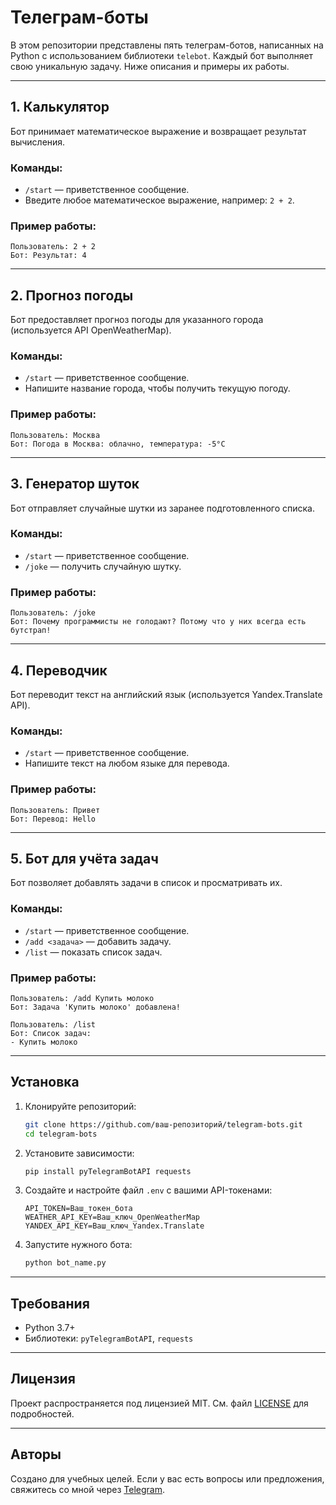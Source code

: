 # Телеграм-боты

В этом репозитории представлены пять телеграм-ботов, написанных на Python с использованием библиотеки `telebot`. Каждый бот выполняет свою уникальную задачу. Ниже описания и примеры их работы.

---

## 1. Калькулятор

Бот принимает математическое выражение и возвращает результат вычисления.

### Команды:
- `/start` — приветственное сообщение.
- Введите любое математическое выражение, например: `2 + 2`.

### Пример работы:
```
Пользователь: 2 + 2
Бот: Результат: 4
```

---

## 2. Прогноз погоды

Бот предоставляет прогноз погоды для указанного города (используется API OpenWeatherMap).

### Команды:
- `/start` — приветственное сообщение.
- Напишите название города, чтобы получить текущую погоду.

### Пример работы:
```
Пользователь: Москва
Бот: Погода в Москва: облачно, температура: -5°C
```

---

## 3. Генератор шуток

Бот отправляет случайные шутки из заранее подготовленного списка.

### Команды:
- `/start` — приветственное сообщение.
- `/joke` — получить случайную шутку.

### Пример работы:
```
Пользователь: /joke
Бот: Почему программисты не голодают? Потому что у них всегда есть бутстрап!
```

---

## 4. Переводчик

Бот переводит текст на английский язык (используется Yandex.Translate API).

### Команды:
- `/start` — приветственное сообщение.
- Напишите текст на любом языке для перевода.

### Пример работы:
```
Пользователь: Привет
Бот: Перевод: Hello
```

---

## 5. Бот для учёта задач

Бот позволяет добавлять задачи в список и просматривать их.

### Команды:
- `/start` — приветственное сообщение.
- `/add <задача>` — добавить задачу.
- `/list` — показать список задач.

### Пример работы:
```
Пользователь: /add Купить молоко
Бот: Задача 'Купить молоко' добавлена!

Пользователь: /list
Бот: Список задач:
- Купить молоко
```

---

## Установка

1. Клонируйте репозиторий:
   ```bash
   git clone https://github.com/ваш-репозиторий/telegram-bots.git
   cd telegram-bots
   ```

2. Установите зависимости:
   ```bash
   pip install pyTelegramBotAPI requests
   ```

3. Создайте и настройте файл `.env` с вашими API-токенами:
   ```env
   API_TOKEN=Ваш_токен_бота
   WEATHER_API_KEY=Ваш_ключ_OpenWeatherMap
   YANDEX_API_KEY=Ваш_ключ_Yandex.Translate
   ```

4. Запустите нужного бота:
   ```bash
   python bot_name.py
   ```

---

## Требования
- Python 3.7+
- Библиотеки: `pyTelegramBotAPI`, `requests`

---

## Лицензия
Проект распространяется под лицензией MIT. См. файл [LICENSE](LICENSE) для подробностей.

---

## Авторы
Создано для учебных целей. Если у вас есть вопросы или предложения, свяжитесь со мной через [Telegram](https://t.me/your_username).

